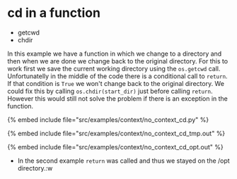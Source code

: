 # cd in a function

* getcwd
* chdir


In this example we have a function in which we change to a directory and then when we are done we change back to the original directory.
For this to work first we save the current working directory using the `os.getcwd` call. Unfortunatelly in the middle of the code there
is a conditional call to `return`. If that condition is `True` we won't change back to the original directory. We could fix this by
calling `os.chdir(start_dir)` just before calling `return`. However this would still not solve the problem if there is an exception
in the function.


{% embed include file="src/examples/context/no_context_cd.py" %}

{% embed include file="src/examples/context/no_context_cd_tmp.out" %}

{% embed include file="src/examples/context/no_context_cd_opt.out" %}

* In the second example `return` was called and thus we stayed on the /opt directory.:w


